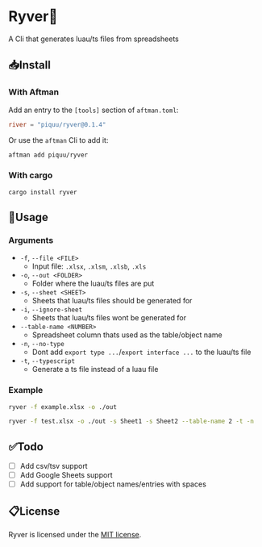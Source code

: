 # Ryver🌊
A Cli that generates luau/ts files from spreadsheets

## 📥Install

### With Aftman
Add an entry to the `[tools]` section of `aftman.toml`:
```toml
river = "piquu/ryver@0.1.4"
```

Or use the `aftman` Cli to add it:
```bash
aftman add piquu/ryver
```

### With cargo
```bash
cargo install ryver
```

## 📕Usage

### Arguments
* `-f`, `--file <FILE>`
    * Input file: `.xlsx`, `.xlsm`, `.xlsb`, `.xls`
* `-o`, `--out <FOLDER>`
    * Folder where the luau/ts files are put
* `-s`, `--sheet <SHEET>`
    * Sheets that luau/ts files should be generated for
* `-i`, `--ignore-sheet`
    * Sheets that luau/ts files wont be generated for
* `--table-name <NUMBER>`
    * Spreadsheet column thats used as the table/object name
* `-n`, `--no-type`
    * Dont add `export type ...`/`export interface ...` to the luau/ts file
* `-t`, `--typescript`
    * Generate a ts file instead of a luau file

### Example
```bash
ryver -f example.xlsx -o ./out
```

```bash
ryver -f test.xlsx -o ./out -s Sheet1 -s Sheet2 --table-name 2 -t -n
```

## ✅Todo
* [ ] Add csv/tsv support
* [ ] Add Google Sheets support
* [ ] Add support for table/object names/entries with spaces

## 📋License
Ryver is licensed under the [MIT license](LICENSE).

